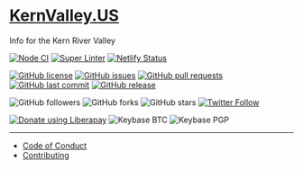 # [KernValley.US](https://kernvalley.us)
Info for the Kern River Valley

<!-- [![Dependabot Status](https://api.dependabot.com/badges/status?host=github&repo=kernvalley/camping.kernvalley.us)](https://dependabot.com) -->
[![Node CI](https://github.com/kernvalley/camping.kernvalley.us/workflows/Node%20CI/badge.svg)](https://github.com/kernvalley/camping.kernvalley.us/actions)
[![Super Linter](https://github.com/kernvalley/camping.kernvalley.us/workflows/Lint%20Code%20Base/badge.svg)](https://github.com/kernvalley/camping.kernvalley.us/actions?query=workflow%3A%22Lint+Code+Base%22)
[![Netlify Status](https://api.netlify.com/api/v1/badges/252539d1-4596-41e9-9d63-97a964822b25/deploy-status)](https://app.netlify.com/sites/infallible-galileo-ac41ee/deploys)

[![GitHub license](https://img.shields.io/github/license/kernvalley/camping.kernvalley.us.svg)](https://github.com/kernvalley/camping.kernvalley.us/blob/master/LICENSE)
[![GitHub issues](https://img.shields.io/github/issues/kernvalley/camping.kernvalley.us.svg)](https://github.com/kernvalley/camping.kernvalley.us/issues)
[![GitHub pull requests](https://img.shields.io/github/issues-pr/kernvalley/camping.kernvalley.us.svg)](https://github.com/kernvalley/camping.kernvalley.us/pulls)
[![GitHub last commit](https://img.shields.io/github/last-commit/kernvalley/camping.kernvalley.us.svg)](https://github.com/kernvalley/camping.kernvalley.us/commits/master)
[![GitHub release](https://img.shields.io/github/release/kernvalley/camping.kernvalley.us.svg)](https://github.com/kernvalley/camping.kernvalley.us/releases)

![GitHub followers](https://img.shields.io/github/followers/kernvalley.svg?style=social)
![GitHub forks](https://img.shields.io/github/forks/kernvalley/camping.kernvalley.us.svg?style=social)
![GitHub stars](https://img.shields.io/github/stars/kernvalley/camping.kernvalley.us.svg?style=social)
[![Twitter Follow](https://img.shields.io/twitter/follow/kern_valley.svg?style=social)](https://twitter.com/krn_valley)

[![Donate using Liberapay](https://img.shields.io/liberapay/receives/shgysk8zer0.svg?logo=liberapay)](https://liberapay.com/shgysk8zer0/donate "Donate using Liberapay")
![Keybase BTC](https://img.shields.io/keybase/btc/shgysk8zer0.svg)
![Keybase PGP](https://img.shields.io/keybase/pgp/shgysk8zer0.svg)
- - -

- [Code of Conduct](./.github/CODE_OF_CONDUCT.md)
- [Contributing](./.github/CONTRIBUTING.md)
<!-- - [Security Policy](./.github/SECURITY.md) -->
